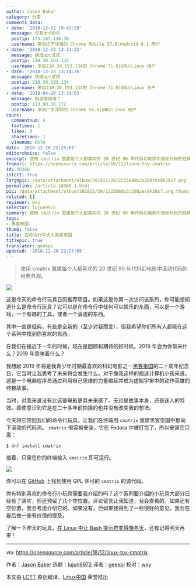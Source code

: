 ```yaml
---
author: Jason Baker
category: 分享
comments_data:
- date: '2018-12-22 19:43:29'
  message: 没有dnf命令
  postip: 175.167.136.38
  username: 来自辽宁沈阳的 Chrome Mobile 57.0|Android 8.1 用户
- date: '2018-12-23 13:14:23'
  message: 换成apt试试
  postip: 210.30.193.134
  username: 来自210.30.193.134的 Chrome 71.0|GNU/Linux 用户
- date: '2018-12-23 13:14:26'
  message: 换成apt试试
  postip: 210.30.193.134
  username: 来自210.30.193.134的 Chrome 71.0|GNU/Linux 用户
- date: '2019-04-28 13:14:03'
  message: 到底啥卵用？
  postip: 113.90.38.172
  username: 来自广东深圳的 Chrome 54.0|GNU/Linux 用户
count:
  commentnum: 4
  favtimes: 1
  likes: 0
  sharetimes: 1
  viewnum: 6676
date: '2018-12-20 22:25:05'
editorchoice: false
excerpt: 使用 cmatrix 重建每个人都喜欢的 20 世纪 90 年代科幻电影中滚动代码的经典外观。
fromurl: https://opensource.com/article/18/12/linux-toy-cmatrix
id: 10368
islctt: true
largepic: /data/attachment/album/201812/20/222508ds2z288zes8k28s7.png
permalink: /article-10368-1.html
pic: /data/attachment/album/201812/20/222508ds2z288zes8k28s7.png.thumb.jpg
related: []
reviewer: wxy
selector: lujun9972
summary: 使用 cmatrix 重建每个人都喜欢的 20 世纪 90 年代科幻电影中滚动代码的经典外观。
tags:
- 黑客帝国
thumb: false
title: 在命令行中步入黑客帝国
titlepic: true
translator: geekpi
updated: '2018-12-20 22:25:05'
---
```



> 
> 使用 cmatrix 重建每个人都喜欢的 20 世纪 90 年代科幻电影中滚动代码的经典外观。
> 
> 
> 


![](/data/attachment/album/201812/20/222508ds2z288zes8k28s7.png)


这是今天的命令行玩具日历推荐项目。如果这是你第一次访问该系列，你可能想知道什么是命令行玩具？它可以是在命令行中任何可以娱乐的东西，可以是一个游戏，一个有趣的工具，或者一个消遣的东西。


其中一些是经典，有些是全新的（至少对我而言），但我希望你们所有人都能在这个系列中找到你喜欢的东西。


在我们在接近下一年的时候，现在是回顾和期待的好时机。2019 年会为你带来什么？2019 年意味着什么？


我想起 2019 年将是我青少年时期最喜欢的科幻电影之一[黑客帝国](https://en.wikipedia.org/wiki/The_Matrix)的二十周年纪念日，它当时让我思考了未来将会发生什么。对于像我这样的痴迷计算机小孩来说，这是一个电脑程序员通过利用自己思维的力量崛起并成为虚拟宇宙中的动作英雄的终极故事。


当时，对我来说没有比这部电影更具未来感了。无论是故事本身，还是迷人的特效。即使意识到它是在二十多年前拍摄的也并没有改变我的想法。


今天将它带回我们的命令行玩具，让我们在终端用 `cmatrix` 重建黑客帝国中那向下滚动的代码流。 `cmatrix` 很容易安装，它在 Fedora 中被打包了，所以安装它只需：



```
$ dnf install cmatrix
```

接着，只需在你的终端输入 `cmatrix` 即可运行。


![](/data/attachment/album/201812/20/222534xb1r9md9mbrmuebh.gif)


你可以在 [GitHub](https://github.com/abishekvashok/cmatrix) 上找到使用 GPL 许可的 `cmatrix` 的源代码。


你有特别喜欢的命令行小玩具需要我介绍的吗？这个系列要介绍的小玩具大部分已经有了落实，但还预留了几个空位置。评论留言让我知道，我会查看的。如果还有空位置，我会考虑介绍它的。如果没有，但如果我得到了一些很好的意见，我会在最后做一些有价值的提及。


了解一下昨天的玩具，[在 Linux 中让 Bash 提示符变得像冬天](https://github.com/abishekvashok/cmatrix)，还有记得明天再来！




---


via: <https://opensource.com/article/18/12/linux-toy-cmatrix>


作者：[Jason Baker](https://opensource.com/users/jason-baker) 选题：[lujun9972](https://github.com/lujun9972) 译者：[geekpi](https://github.com/geekpi) 校对：[wxy](https://github.com/wxy)


本文由 [LCTT](https://github.com/LCTT/TranslateProject) 原创编译，[Linux中国](https://linux.cn/) 荣誉推出